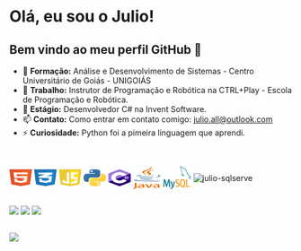 # Olá, eu sou o Julio!


## Bem vindo ao meu perfil GitHub 👋
- 📕 **Formação:** Análise e Desenvolvimento de Sistemas - Centro Universitário de Goiás - UNIGOIÁS
- 🔭 **Trabalho:** Instrutor de Programação e Robótica na CTRL+Play - Escola de Programação e Robótica.
- 🌱 **Estágio:** Desenvolvedor C# na Invent Software.
- 📫 **Contato:** Como entrar em contato comigo: julio.all@outlook.com
- ⚡ **Curiosidade:** Python foi a pimeira linguagem que aprendi.
  
 ##
 
<div style="display: inline_block"><br>
  <img align="center" alt="julio-HTML" height="30" width="40" src="html.svg">
  <img align="center" alt="julio-CSS" height="30" width="40" src="css.svg">
    <img align="center" alt="julio-Js" height="30" width="40" src="javascript.svg">
  <img align="center" alt="julio-Python" height="30" width="40" src="python.svg">
  <img align="center" alt="julio-Csharp" height="30" width="40" src="csharp.svg">
  <img align="center" alt="julio-java" height="40" width="50" src="java-4.svg">
  <img align="center" alt="julio-mysql" height="40" width="50" src="mysql.svg">
  <img align="center" alt="julio-sqlserve" height="40" width="50" src="sql-serve.svg">
</div>

  ##
 
<div> 
  <a href="https://instagram.com/julio.all" target="_blank"><img src="https://img.shields.io/badge/-Instagram-%23E4405F?style=for-the-badge&logo=instagram&logoColor=white" target="_blank"></a>
 <a href="https://discord.gg/julioall" target="_blank"><img src="https://img.shields.io/badge/Discord-7289DA?style=for-the-badge&logo=discord&logoColor=white" target="_blank"></a> 
  <a href="https://www.linkedin.com/in/julioall/" target="_blank"><img src="https://img.shields.io/badge/-LinkedIn-%230077B5?style=for-the-badge&logo=linkedin&logoColor=white" target="_blank"></a>
</div>

##

<div>
  <picture>
    <img src="https://github-readme-stats.vercel.app/api/top-langs/?username=julioall&layout=compact&theme=dark" />
  </picture>
</div> 
